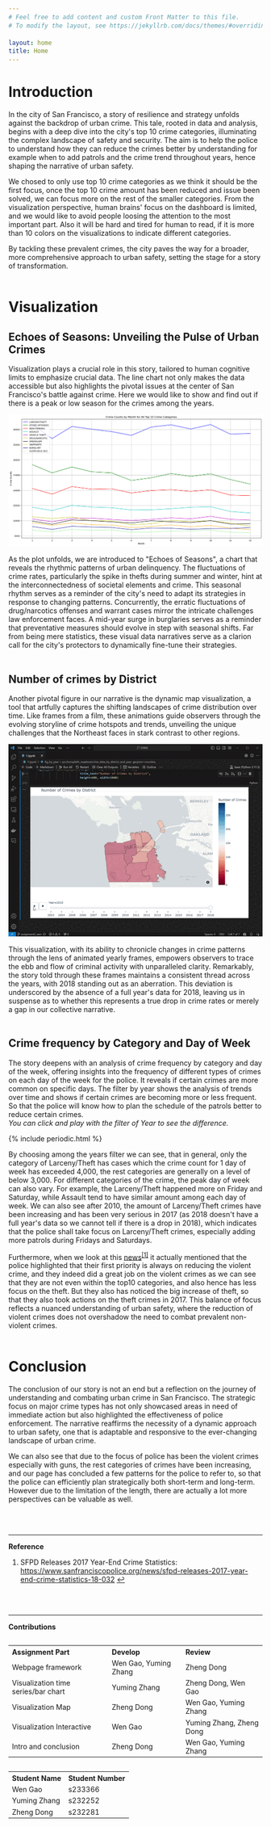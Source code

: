 ```yaml
---
# Feel free to add content and custom Front Matter to this file.
# To modify the layout, see https://jekyllrb.com/docs/themes/#overriding-theme-defaults

layout: home
title: Home
---
```


# Introduction

In the city of San Francisco, a story of resilience and strategy unfolds against the backdrop of urban crime. This tale, rooted in data and analysis, begins with a deep dive into the city's top 10 crime categories, illuminating the complex landscape of safety and security. The aim is to help the police to understand how they can reduce the crimes better by understanding for example when to add patrols and the crime trend throughout years, hence shaping the narrative of urban safety.

We chosed to only use top 10 crime categories as we think it should be the first focus, once the top 10 crime amount has been reduced and issue been solved, we can focus more on the rest of the smaller categories. From the visualization perspective, human brains' focus on the dashboard is limited, and we would like to avoid people loosing the attention to the most important part. Also it will be hard and tired for human to read, if it is more than 10 colors on the visualizations to indicate different categories.

By tackling these prevalent crimes, the city paves the way for a broader, more comprehensive approach to urban safety, setting the stage for a story of transformation.
<br>
<br>

# Visualization

## Echoes of Seasons: Unveiling the Pulse of Urban Crimes


Visualization plays a crucial role in this story, tailored to human cognitive limits to emphasize crucial data. The line chart not only makes the data accessible but also highlights the pivotal issues at the center of San Francisco's battle against crime. Here we would like to show and find out if there is a peak or low season for the crimes among the years.

![Crime Counts by Month for All Top 10 Crime Categories](./img/timeseries.png)

As the plot unfolds, we are introduced to "Echoes of Seasons", a chart that reveals the rhythmic patterns of urban delinquency. The fluctuations of crime rates, particularly the spike in thefts during summer and winter, hint at the interconnectedness of societal elements and crime. This seasonal rhythm serves as a reminder of the city's need to adapt its strategies in response to changing patterns.  Concurrently, the erratic fluctuations of drug/narcotics offenses and warrant cases mirror the intricate challenges law enforcement faces. A mid-year surge in burglaries serves as a reminder that preventative measures should evolve in step with seasonal shifts. Far from being mere statistics, these visual data narratives serve as a clarion call for the city's protectors to dynamically fine-tune their strategies.
<br>
<br>

## Number of crimes by District

Another pivotal figure in our narrative is the dynamic map visualization, a tool that artfully captures the shifting landscapes of crime distribution over time. Like frames from a film, these animations guide observers through the evolving storyline of crime hotspots and trends, unveiling the unique challenges that the Northeast faces in stark contrast to other regions.

![Map Image](./img/mapgif.gif)


This visualization, with its ability to chronicle changes in crime patterns through the lens of animated yearly frames, empowers observers to trace the ebb and flow of criminal activity with unparalleled clarity. Remarkably, the story told through these frames maintains a consistent thread across the years, with 2018 standing out as an aberration. This deviation is underscored by the absence of a full year's data for 2018, leaving us in suspense as to whether this represents a true drop in crime rates or merely a gap in our collective narrative.
<br>
<br>


## Crime frequency by Category and Day of Week
The story deepens with an analysis of crime frequency by category and day of the week, offering insights into the frequency of different types of crimes on each day of the week for the police. It reveals if certain crimes are more common on specific days. The filter by year shows the analysis of trends over time and shows if certain crimes are becoming more or less frequent. So that the police will know how to plan the schedule of the patrols better to reduce certain crimes.
<br>
_You can click and play with the filter of Year to see the difference._


{% include periodic.html %}

By choosing among the years filter we can see, that in general, only the category of Larceny/Theft has cases which the crime count for 1 day of week has exceeded 4,000, the rest categories are generally on a level of below 3,000. For different categories of the crime, the peak day of week can also vary. For example, the Larceny/Theft happened more on Friday and Saturday, while Assault tend to have similar amount among each day of week. We can also see after 2010, the amount of Larceny/Theft crimes have been increasing and has been very serious in 2017 (as 2018 doesn't have a full year's data so we cannot tell if there is a drop in 2018), which indicates that the police shall take focus on Larceny/Theft crimes, especially adding more patrols during Fridays and Saturdays.

Furthermore, when we look at this [news](https://www.sanfranciscopolice.org/news/sfpd-releases-2017-year-end-crime-statistics-18-032)<sup id="fnref1"><a href="#fn1">[1]</a></sup> it actually mentioned that the police highlighted that their first priority is always on reducing the violent crime, and they indeed did a great job on the violent crimes as we can see that they are not even within the top10 categories, and also hence has less focus on the theft. But they also has noticed the big increase of theft, so that they also took actions on the theft crimes in 2017. This balance of focus reflects a nuanced understanding of urban safety, where the reduction of violent crimes does not overshadow the need to combat prevalent non-violent crimes.
<br>
<br>


# Conclusion
The conclusion of our story is not an end but a reflection on the journey of understanding and combating urban crime in San Francisco. The strategic focus on major crime types has not only showcased areas in need of immediate action but also highlighted the effectiveness of police enforcement. The narrative reaffirms the necessity of a dynamic approach to urban safety, one that is adaptable and responsive to the ever-changing landscape of urban crime.

We can also see that due to the focus of police has been the violent crimes especially with guns, the rest categories of crimes have been increasing, and our page has concluded a few patterns for the police to refer to, so that the police can efficiently plan strategically both short-term and long-term. However due to the limitation of the length, there are actually a lot more perspectives can be valuable as well.

<!-- Later in the document, or at the bottom: -->
<br>
<br>

---
**Reference**
<ol>
  <li id="fn1">
    SFPD Releases 2017 Year-End Crime Statistics: <a href="https://www.sanfranciscopolice.org/news/sfpd-releases-2017-year-end-crime-statistics-18-032" target="_blank" rel="noopener noreferrer">https://www.sanfranciscopolice.org/news/sfpd-releases-2017-year-end-crime-statistics-18-032</a> <a href="#fnref1" title="Return to article">↩</a>
  </li>
</ol>

<br>
<br>

---
**Contributions**
<table align="left">
  <tr>
    <th style="text-align:left;">Assignment Part</th>
    <th style="text-align:left;">Develop</th>
    <th style="text-align:left;">Review</th>
  </tr>
  <tr>
    <td style="text-align:left;">Webpage framework</td>
    <td style="text-align:left;">Wen Gao, Yuming Zhang</td>
    <td style="text-align:left;">Zheng Dong</td>
  </tr>
  <tr>
    <td style="text-align:left;">Visualization time series/bar chart</td>
    <td style="text-align:left;">Yuming Zhang</td>
    <td style="text-align:left;">Zheng Dong, Wen Gao</td>
  </tr>
  <tr>
    <td style="text-align:left;">Visualization Map</td>
    <td style="text-align:left;">Zheng Dong</td>
    <td style="text-align:left;">Wen Gao, Yuming Zhang</td>
  </tr>
  <tr>
    <td style="text-align:left;">Visualization Interactive</td>
    <td style="text-align:left;">Wen Gao</td>
    <td style="text-align:left;">Yuming Zhang, Zheng Dong</td>
  </tr>
    <tr>
    <td style="text-align:left;">Intro and conclusion</td>
    <td style="text-align:left;">Zheng Dong</td>
    <td style="text-align:left;">Wen Gao, Yuming Zhang</td>
  </tr>
</table>

<table align="left">
  <tr>
    <th style="text-align:left;">Student Name</th>
    <th style="text-align:left;">Student Number</th>
  </tr>
  <tr>
    <td style="text-align:left;">Wen Gao</td>
    <td style="text-align:left;">s233366</td>
  </tr>
  <tr>
    <td style="text-align:left;">Yuming Zhang</td>
    <td style="text-align:left;">s232252</td>
  </tr>
  <tr>
    <td style="text-align:left;">Zheng Dong</td>
    <td style="text-align:left;">s232281</td>
  </tr>
</table>
